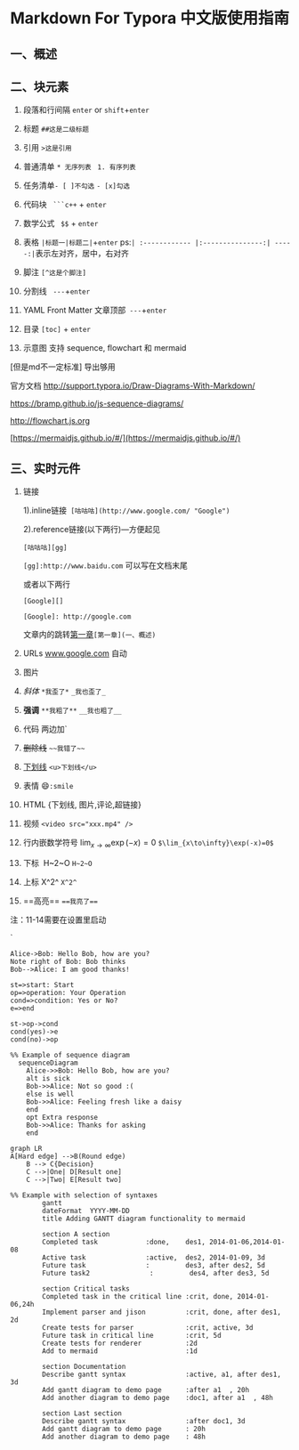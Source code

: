 # Markdown For Typora 中文版使用指南

## 一、概述

## 二、块元素

1. 段落和行间隔 `enter` or `shift`+`enter` 

2. 标题  `##这是二级标题`

3. 引用 `>这是引用`

4. 普通清单 `* 无序列表` ` 1. 有序列表` 

5. 任务清单`- [ ]不勾选` `- [x]勾选` 

6. 代码块 ` ```c++` + `enter`

7. 数学公式  ` $$` + `enter`

8. 表格 `|标题一|标题二|`+`enter` ps:`| :------------ |:---------------:| -----:|`表示左对齐，居中，右对齐

9. 脚注 `[^这是个脚注]`

10. 分割线 ` ---`+`enter`

11. YAML Front Matter 文章顶部` ---`+`enter`

12. 目录 `[toc]` + `enter`

13. 示意图 支持 sequence, flowchart 和 mermaid 

   [但是md不一定标准] 导出够用

   官方文档 http://support.typora.io/Draw-Diagrams-With-Markdown/

   https://bramp.github.io/js-sequence-diagrams/ 

   http://flowchart.js.org 

   [https://mermaidjs.github.io/#/](https://mermaidjs.github.io/#/)

## 三、实时元件

1. 链接 

   1).inline链接` [咕咕咕](http://www.google.com/ "Google")`

   2).reference链接(以下两行)—方便起见

   `[咕咕咕][gg]`

   `[gg]:http://www.baidu.com` 可以写在文档末尾

   或者以下两行

   `[Google][]`

   `[Google]: http://google.com`

   文章内的跳转[第一章](####我晕)`[第一章](一、概述)`

2. URLs www.google.com 自动

3. 图片

4. *斜体* `*我歪了*` `_我也歪了_`

5. **强调** `**我粗了**` `__我也粗了__`

6. 代码 两边加`

7. ~~删除线~~ `~~我错了~~`

8. <u>下划线</u> `<u>下划线</u>`

9. 表情 :smile:`:smile`

10. HTML {下划线, 图片,评论,超链接}

11. 视频 `<video src="xxx.mp4" />`

12. 行内嵌数学符号 $\lim_{x\to\infty}\exp(-x)=0$ `$\lim_{x\to\infty}\exp(-x)=0$`

13. 下标  H~2~O `H~2~O` 

14. 上标  X^2^ `X^2^`

15. ==高亮== `==我亮了==`


注：11-14需要在设置里启动

`


```sequence
Alice->Bob: Hello Bob, how are you?
Note right of Bob: Bob thinks
Bob-->Alice: I am good thanks!
```

```flow
st=>start: Start
op=>operation: Your Operation
cond=>condition: Yes or No?
e=>end

st->op->cond
cond(yes)->e
cond(no)->op
```

```mermaid
%% Example of sequence diagram
  sequenceDiagram
    Alice->>Bob: Hello Bob, how are you?
    alt is sick
    Bob->>Alice: Not so good :(
    else is well
    Bob->>Alice: Feeling fresh like a daisy
    end
    opt Extra response
    Bob->>Alice: Thanks for asking
    end
```

```mermaid
graph LR
A[Hard edge] -->B(Round edge)
    B --> C{Decision}
    C -->|One| D[Result one]
    C -->|Two| E[Result two]
```

```mermaid
%% Example with selection of syntaxes
        gantt
        dateFormat  YYYY-MM-DD
        title Adding GANTT diagram functionality to mermaid

        section A section
        Completed task            :done,    des1, 2014-01-06,2014-01-08
        Active task               :active,  des2, 2014-01-09, 3d
        Future task               :         des3, after des2, 5d
        Future task2               :         des4, after des3, 5d

        section Critical tasks
        Completed task in the critical line :crit, done, 2014-01-06,24h
        Implement parser and jison          :crit, done, after des1, 2d
        Create tests for parser             :crit, active, 3d
        Future task in critical line        :crit, 5d
        Create tests for renderer           :2d
        Add to mermaid                      :1d

        section Documentation
        Describe gantt syntax               :active, a1, after des1, 3d
        Add gantt diagram to demo page      :after a1  , 20h
        Add another diagram to demo page    :doc1, after a1  , 48h

        section Last section
        Describe gantt syntax               :after doc1, 3d
        Add gantt diagram to demo page      : 20h
        Add another diagram to demo page    : 48h
```
